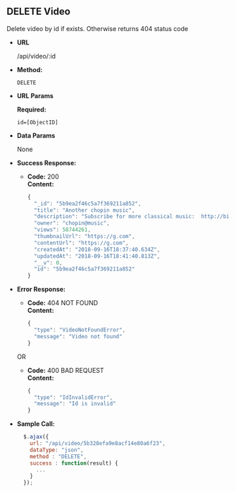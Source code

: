 **DELETE Video**
----
  Delete video by id if exists.
  Otherwise returns 404 status code

* **URL**

  /api/video/:id

* **Method:**

  `DELETE`
  
*  **URL Params**

   **Required:**
 
   `id=[ObjectID]`

* **Data Params**

  None

* **Success Response:**

  * **Code:** 200 <br />
    **Content:** 

    ```javascript 
    {
      "_id": "5b9ea2f46c5a7f369211a852",
      "title": "Another chopin music",
      "description": "Subscribe for more classical music:  http://bit.ly/YouTubeHalidonMusic",
      "owner": "chopin@music",
      "views": 58744261,
      "thumbnailUrl": "https://g.com",
      "contentUrl": "https://g.com",
      "createdAt": "2018-09-16T18:37:40.634Z",
      "updatedAt": "2018-09-16T18:41:40.813Z",
      "__v": 0,
      "id": "5b9ea2f46c5a7f369211a852"
    }
    ```
 
* **Error Response:**

  * **Code:** 404 NOT FOUND <br />
    **Content:** 

    ```javascript
    {
      "type": "VideoNotFoundError",
      "message": "Video not found"
    }
    ```

  OR

  * **Code:** 400 BAD REQUEST <br />
    **Content:** 
    
    ```javascript
    {
      "type": "IdInvalidError",
      "message": "Id is invalid"
    }
    ```

* **Sample Call:**

  ```javascript
    $.ajax({
      url: "/api/video/5b328efa9e8acf14e80a6f23",
      dataType: "json",
      method : "DELETE",
      success : function(result) {
        ...
      }
    });
  ```
